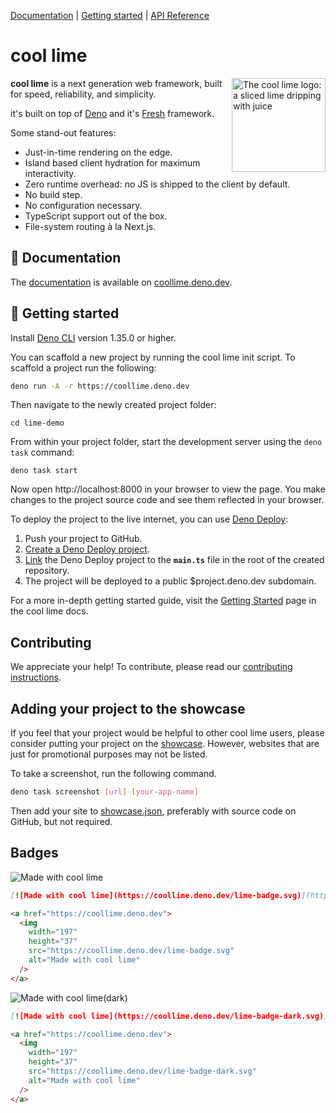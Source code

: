 [Documentation](#-documentation) | [Getting started](#-getting-started) |
[API Reference](https://deno.land/x/coollime?doc)

# cool lime

<img align="right" src="https://coollime.deno.dev/logo.svg" height="150px" alt="The cool lime logo: a sliced lime dripping with juice">

**cool lime** is a next generation web framework, built for speed, reliability,
and simplicity.

it's built on top of [Deno](https://deno.land/) and it's
[Fresh](https://fresh.deno.dev/) framework.

Some stand-out features:

- Just-in-time rendering on the edge.
- Island based client hydration for maximum interactivity.
- Zero runtime overhead: no JS is shipped to the client by default.
- No build step.
- No configuration necessary.
- TypeScript support out of the box.
- File-system routing à la Next.js.

## 📖 Documentation

The [documentation](https://coollime.deno.dev/docs/) is available on
[coollime.deno.dev](https://coollime.deno.dev/).

## 🚀 Getting started

Install [Deno CLI](https://deno.land/) version 1.35.0 or higher.

You can scaffold a new project by running the cool lime init script. To scaffold
a project run the following:

```sh
deno run -A -r https://coollime.deno.dev
```

Then navigate to the newly created project folder:

```
cd lime-demo
```

From within your project folder, start the development server using the
`deno task` command:

```
deno task start
```

Now open http://localhost:8000 in your browser to view the page. You make
changes to the project source code and see them reflected in your browser.

To deploy the project to the live internet, you can use
[Deno Deploy](https://deno.com/deploy):

1. Push your project to GitHub.
2. [Create a Deno Deploy project](https://dash.deno.com/new).
3. [Link](https://deno.com/deploy/docs/projects#enabling) the Deno Deploy
   project to the **`main.ts`** file in the root of the created repository.
4. The project will be deployed to a public $project.deno.dev subdomain.

For a more in-depth getting started guide, visit the
[Getting Started](https://coollime.deno.dev/docs/getting-started) page in the
cool lime docs.

## Contributing

We appreciate your help! To contribute, please read our
[contributing instructions](https://coollime.deno.dev/docs/contributing).

## Adding your project to the showcase

If you feel that your project would be helpful to other cool lime users, please
consider putting your project on the
[showcase](https://coollime.deno.dev/showcase). However, websites that are just
for promotional purposes may not be listed.

To take a screenshot, run the following command.

```sh
deno task screenshot [url] [your-app-name]
```

Then add your site to
[showcase.json](https://github.com/eser/cool/blob/main/lime/www/data/showcase.json),
preferably with source code on GitHub, but not required.

## Badges

![Made with cool lime](./www/static/lime-badge.svg)

```md
[![Made with cool lime](https://coollime.deno.dev/lime-badge.svg)](https://coollime.deno.dev)
```

```html
<a href="https://coollime.deno.dev">
  <img
    width="197"
    height="37"
    src="https://coollime.deno.dev/lime-badge.svg"
    alt="Made with cool lime"
  />
</a>
```

![Made with cool lime(dark)](./www/static/lime-badge-dark.svg)

```md
[![Made with cool lime](https://coollime.deno.dev/lime-badge-dark.svg)](https://coollime.deno.dev)
```

```html
<a href="https://coollime.deno.dev">
  <img
    width="197"
    height="37"
    src="https://coollime.deno.dev/lime-badge-dark.svg"
    alt="Made with cool lime"
  />
</a>
```
